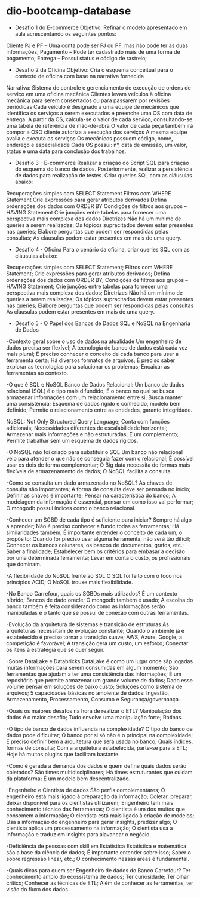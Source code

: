 # dio-bootcamp-database

* Desafio 1 do E-commerce
Objetivo:
Refinar o modelo apresentado em aula acrescentando os seguintes pontos:

Cliente PJ e PF – Uma conta pode ser PJ ou PF, mas não pode ter as duas informações;
Pagamento – Pode ter cadastrado mais de uma forma de pagamento;
Entrega – Possui status e código de rastreio;


* Desafio 2 da Oficina
Objetivo:
Cria o esquema conceitual para o contexto de oficina com base na narrativa fornecida

Narrativa:
Sistema de controle e gerenciamento de execução de ordens de serviço em uma oficina mecânica
Clientes levam veículos à oficina mecânica para serem consertados ou para passarem por revisões  periódicas
Cada veículo é designado a uma equipe de mecânicos que identifica os serviços a serem executados e preenche uma OS com data de entrega.
A partir da OS, calcula-se o valor de cada serviço, consultando-se uma tabela de referência de mão-de-obra
O valor de cada peça também irá compor a OSO cliente autoriza a execução dos serviços
A mesma equipe avalia e executa os serviços
Os mecânicos possuem código, nome, endereço e especialidade
Cada OS possui: n°, data de emissão, um valor, status e uma data para conclusão dos trabalhos.


* Desafio 3 - E-commerce
Realizar a criação do Script SQL para criação do esquema do banco de dados. Posteriormente, realizar a persistência de dados para realização de testes. Criar queries SQL com as cláusulas abaixo:

Recuperações simples com SELECT Statement
Filtros com WHERE Statement
Crie expressões para gerar atributos derivados
Defina ordenações dos dados com ORDER BY
Condições de filtros aos grupos – HAVING Statement
Crie junções entre tabelas para fornecer uma perspectiva mais complexa dos dados
Diretrizes
Não há um mínimo de queries a serem realizadas;
Os tópicos supracitados devem estar presentes nas queries;
Elabore perguntas que podem ser respondidas pelas consultas;
As cláusulas podem estar presentes em mais de uma query.

* Desafio 4 - Oficina
Para o cenário da oficina, criar queries SQL com as cláusulas abaixo:

Recuperações simples com SELECT Statement;
Filtros com WHERE Statement;
Crie expressões para gerar atributos derivados;
Defina ordenações dos dados com ORDER BY;
Condições de filtros aos grupos – HAVING Statement;
Crie junções entre tabelas para fornecer uma perspectiva mais complexa dos dados;
Diretrizes
Não há um mínimo de queries a serem realizadas;
Os tópicos supracitados devem estar presentes nas queries;
Elabore perguntas que podem ser respondidas pelas consultas
As cláusulas podem estar presentes em mais de uma query.

* Desafio 5 - O Papel dos Bancos de Dados SQL e NoSQL na Engenharia de Dados

-Contexto geral sobre o uso de dados na atualidade
Um engenheiro de dados precisa ser flexível;
A tecnologia de banco de dados está cada vez mais plural;
É preciso conhecer o conceito de cada banco para usar a ferramenta certa;
Há diversos formatos de arquivos;
É preciso saber explorar as tecnologias para solucionar os problemas;
Encaixar as ferramentas ao contexto.

-O que é SQL e NoSQL
Banco de Dados Relacional:
Um banco de dados relacional (SQL) é o tipo mais difundido;
É o banco no qual se busca armazenar informações com um relacionamento entre si;
Busca manter uma consistência;
Esquema de dados rígido e conhecido, modelo bem definido;
Permite o relacionamento entre as entidades, garante integridade.

NoSQL:
Not Only Structured Query Language;
Conta com funções adicionais;
Necessidades diferentes de escalabilidade horizontal;
Armazenar mais informações e não estruturadas;
É um complemento;
Permite trabalhar sem um esquema de dados rígidos.

-O NoSQL não foi criado para substituir o SQL
Um banco não relacional veio para atender o que não se conseguia fazer com o relacional;
É possível usar os dois de forma complementar;
O Big data necessita de formas mais flexíveis de armazenamento de dados;
O NoSQL facilita a consulta.

-Como se consulta um dado armazenado no NoSQL?
As chaves de consulta são importantes;
A forma de consulta deve ser pensada no início;
Definir as chaves é importante;
Pensar na característica do banco;
A modelagem da informação é essencial, pensar em como isso vai performar;
O mongodb possui índices como o banco relacional.

-Conhecer um SGBD de cada tipo é suficiente para iniciar?
Sempre há algo a aprender;
Não é preciso conhecer a fundo todas as ferramentas;
Há similaridades também;
É importante entender o conceito de cada um, o propósito;
Quando for preciso usar alguma ferramenta, não será tão difícil;
Conhecer os bancos colunares, os bancos de documentos, grafos, etc.;
Saber a finalidade;
Estabelecer bem os critérios para embasar a decisão por uma determinada ferramenta;
Levar em conta o custo, os profissionais que dominam.

-A flexibilidade do NoSQL frente ao SQL
O SQL foi feito com o foco nos princípios ACID;
O NoSQL trouxe mais flexibilidade.

-No Banco Carrefour, quais os SGBDs mais utilizados?
É um contexto híbrido;
Bancos de dado oracle;
O mongodb também é usado;
A escolha do banco também é feita considerando como as informaçãos serão manipuladas e o tanto que se possui de conexão com outras ferramentas.

-Evolução da arquitetura de sistemas e transição de estruturas
As arquiteturas necessitam de evolução constante;
Quando o ambiente já é estabelecido é preciso tornar a transição suave;
AWS, Azure, Google, a competição é favorável;
A transição gera um custo, um esforço;
Conectar os itens à estratégia que se quer seguir.

-Sobre DataLake e Databricks
DataLake é como um lugar onde sãp jogadas muitas informações para serem consumidas em algum momento;
São ferramentas que ajudam a ter uma consistência das informações;
É um repositório que permite armazenar um grande volume de dados;
Dado esse volume pensar em soluções de baixo custo;
Soluções como sistema de arquivos;
5 capacidades básicas no ambiente de dados: Ingestão, Armazenamento, Processamento, Consumo e Segurança/governança.

-Quais os maiores desafos na hora de realizar o ETL?
Manipulação dos dados é o maior desafio;
Tudo envolve uma manipulação forte;
Rotinas.

-O tipo de banco de dados influencia na complexidade?
O tipo do banco de dados pode dificultar;
O banco por si só não é o principal na complexidade;
É preciso definir bem a arquitetura que será usada no banco;
Quais índices, formas de consulta;
Com a arquitetura estabelecida, parte-se para a ETL;
Hoje há muitos plugins que facilitam bastante.

-Como é gerada a demanda dos dados e quem define quais dados serão coletados?
São times multidisciplinares;
Há times estruturantes que cuidam da plataforma;
É um modelo bem descentralizado.

-Engenheiro e Cientista de dados
São perfis complementares;
O engenheiro está mais ligado à preparação da informação;
Coletar, preparar, deixar disponível para os cientistas utilizarem;
Engenheiro tem mais conhecimento técnico das ferramentas;
O cientista é um dos muitos que consomem a informação;
O cientista está mais ligado à criação de modelos;
Usa a informação do engenheiro para gerar insights, predizer algo;
O cientista aplica um processamento na informação;
O cientista usa a informação e traduz em insights para alavancar o negócio.

-Deficiência de pessoas com skill em Estatística
Estatística e matemática são a base da ciência de dados;
É importante entender sobre isso;
Saber o sobre regressão linear, etc.;
O conhecimento nessas áreas é fundamental.

-Quais dicas para quem ser Engenheiro de dados do Banco Carrefour?
Ter conhecimento amplo do ecossistema de dados;
Ter curiosidade;
Ter olhar crítico;
Conhecer as técnicas de ETL;
Além de conhecer as ferramentas, ter visão do fluxo dos dados.


